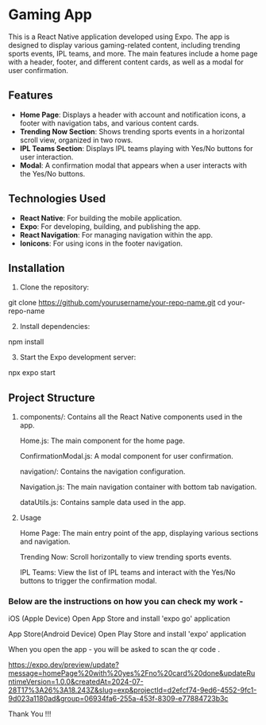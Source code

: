 # Gaming App

This is a React Native application developed using Expo. The app is designed to display various gaming-related content, including trending sports events, IPL teams, and more. The main features include a home page with a header, footer, and different content cards, as well as a modal for user confirmation.

## Features

- **Home Page**: Displays a header with account and notification icons, a footer with navigation tabs, and various content cards.
- **Trending Now Section**: Shows trending sports events in a horizontal scroll view, organized in two rows.
- **IPL Teams Section**: Displays IPL teams playing with Yes/No buttons for user interaction.
- **Modal**: A confirmation modal that appears when a user interacts with the Yes/No buttons.

## Technologies Used

- **React Native**: For building the mobile application.
- **Expo**: For developing, building, and publishing the app.
- **React Navigation**: For managing navigation within the app.
- **Ionicons**: For using icons in the footer navigation.

## Installation

1. Clone the repository:

 git clone https://github.com/yourusername/your-repo-name.git
 cd your-repo-name

2. Install dependencies:

 npm install

3. Start the Expo development server:

 npx expo start

## Project Structure

1. components/: Contains all the React Native components used in the app.
   
    Home.js: The main component for the home page.
    
    ConfirmationModal.js: A modal component for user confirmation.
    
    navigation/: Contains the navigation configuration.
    
    Navigation.js: The main navigation container with bottom tab navigation.
    
    dataUtils.js: Contains sample data used in the app.

2. Usage

   Home Page: The main entry point of the app, displaying various sections and navigation.

   Trending Now: Scroll horizontally to view trending sports events.
    
   IPL Teams: View the list of IPL teams and interact with the Yes/No buttons to trigger the confirmation modal.

### Below are the instructions on how you can check my work -

iOS (Apple Device)
Open App Store and install 'expo go' application

App Store(Android Device)
Open Play Store and install 'expo' application

When you open the app - you will be asked to scan the qr code .

https://expo.dev/preview/update?message=homePage%20with%20yes%2Fno%20card%20done&updateRuntimeVersion=1.0.0&createdAt=2024-07-28T17%3A26%3A18.243Z&slug=exp&projectId=d2efcf74-9ed6-4552-9fc1-9d023a1180ad&group=06934fa6-255a-453f-8309-e77884723b3c

Thank You !!!

